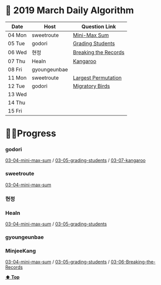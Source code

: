 # 🌿 2019 March Daily Algorithm


| Date |  Host       |  Question Link                                                             |
|------| ----------- | -------------------------------------------------------------------------- |
|04 Mon| sweetroute | [Mini-Max Sum](https://www.hackerrank.com/challenges/mini-max-sum/problem) |
|05 Tue| godori | [Grading Students](https://www.hackerrank.com/challenges/grading/problem) |
|06 Wed| 현정 | [Breaking the Records](https://www.hackerrank.com/challenges/breaking-best-and-worst-records/problem)|
|07 Thu| HeaIn | [Kangaroo](https://www.hackerrank.com/challenges/kangaroo/problem) |
|08 Fri| gyoungeunbae | |
|11 Mon| sweetroute | [Largest Permutation](https://www.hackerrank.com/challenges/largest-permutation/problem?h_r=internal-search) |
|12 Tue| godori | [Migratory Birds](https://www.hackerrank.com/challenges/migratory-birds/problem) |
|13 Wed| | |
|14 Thu| | |
|15 Fri| | |


#  👩‍💻Progress

### godori 
[03-04-mini-max-sum](https://github.com/godori/today-algorithm/blob/master/03-04-mini-max-sum.py)
/ [03-05-grading-students](https://github.com/godori/today-algorithm/blob/master/03-05-grading-students.py)
/ [03-07-kangaroo](https://github.com/godori/today-algorithm/blob/master/03-07-kangaroo.py)
### sweetroute
[03-04-mini-max-sum](https://sweetroute.tistory.com/entry/HackerRankCMiniMax-Sum)
### 현정
### HeaIn
[03-04-mini-max-sum](https://github.com/HeaIn/TodayAlgorithm/blob/master/0304MinMaxSum.java)
/ [03-05-grading-students](https://github.com/HeaIn/TodayAlgorithm/blob/master/0305GradingStudents.java)
### gyoungeunbae
### MinjeeKang
[03-04-mini-max-sum](https://github.com/MinjeeKang/devSkill/blob/master/todayAlgorithm/0304_javascriptNodeJS_MiniMaxSum.txt)
/ [03-05-grading-students](https://github.com/MinjeeKang/devSkill/blob/master/todayAlgorithm/0305_javascriptNodeJS_Grading%20Students.txt) / [03-06-Breaking-the-Records](https://github.com/MinjeeKang/devSkill/blob/master/todayAlgorithm/0306_javascriptNodeJS_BreakingtheRecords.txt)

**[⬆ Top](#)**


